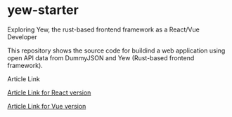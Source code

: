 # yew-starter

Exploring Yew, the rust-based frontend framework as a React/Vue Developer

This repository shows the source code for buildind a web application using open API data from DummyJSON and Yew (Rust-based frontend framework).

Article Link

[Article Link for React version](https://dev.to/hackmamba/exploring-yew-the-rust-based-frontend-framework-as-a-react-developer-52l)


[Article Link for Vue version](https://dev.to/hackmamba/exploring-yew-the-rust-based-frontend-framework-as-a-vue-developer-3915)
